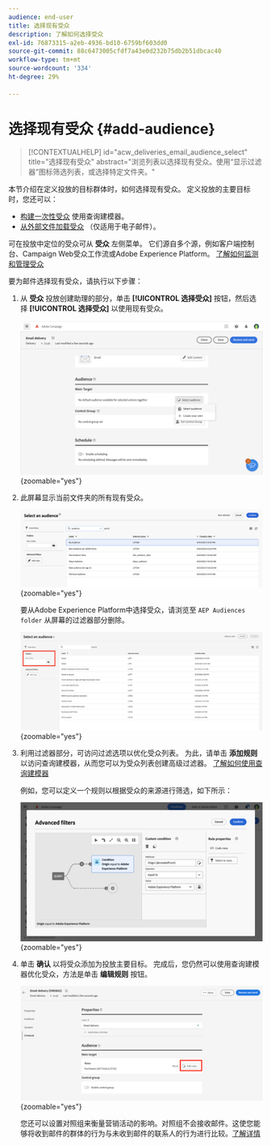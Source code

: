 ```yaml
---
audience: end-user
title: 选择现有受众
description: 了解如何选择受众
exl-id: 76873315-a2eb-4936-bd10-6759bf603dd0
source-git-commit: 88c6473005cfdf7a43e0d232b75db2b51dbcac40
workflow-type: tm+mt
source-wordcount: '334'
ht-degree: 29%

---
```



# 选择现有受众 {#add-audience}

>[!CONTEXTUALHELP]
>id="acw_deliveries_email_audience_select"
>title="选择现有受众"
>abstract="浏览列表以选择现有受众。使用“显示过滤器”图标筛选列表，或选择特定文件夹。"

本节介绍在定义投放的目标群体时，如何选择现有受众。 定义投放的主要目标时，您还可以：

* [构建一次性受众](one-time-audience.md) 使用查询建模器。
* [从外部文件加载受众](file-audience.md) （仅适用于电子邮件）。

可在投放中定位的受众可从 **受众** 左侧菜单。 它们源自多个源，例如客户端控制台、Campaign Web受众工作流或Adobe Experience Platform。 [了解如何监测和管理受众](manage-audience.md)

要为邮件选择现有受众，请执行以下步骤：

1. 从 **受众** 投放创建助理的部分，单击 **[!UICONTROL 选择受众]** 按钮，然后选择 **[!UICONTROL 选择受众]** 以使用现有受众。

   ![](assets/create-audience.png){zoomable=&quot;yes&quot;}

1. 此屏幕显示当前文件夹的所有现有受众。

   ![](assets/create-audience2.png){zoomable=&quot;yes&quot;}

   要从Adobe Experience Platform中选择受众，请浏览至 `AEP Audiences folder` 从屏幕的过滤器部分删除。

   ![](assets/select-audience-folder.png){zoomable=&quot;yes&quot;}

1. 利用过滤器部分，可访问过滤选项以优化受众列表。 为此，请单击 **添加规则** 以访问查询建模器，从而您可以为受众列表创建高级过滤器。 [了解如何使用查询建模器](../query/query-modeler-overview.md)

   例如，您可以定义一个规则以根据受众的来源进行筛选，如下所示：

   ![](assets/filter-on-aep-audience.png){zoomable=&quot;yes&quot;}

1. 单击 **确认** 以将受众添加为投放主要目标。 完成后，您仍然可以使用查询建模器优化受众，方法是单击 **编辑规则** 按钮。

   ![](assets/refine-audience.png){zoomable=&quot;yes&quot;}

   您还可以设置对照组来衡量营销活动的影响。对照组不会接收邮件。这使您能够将收到邮件的群体的行为与未收到邮件的联系人的行为进行比较。[了解详情](control-group.md)
